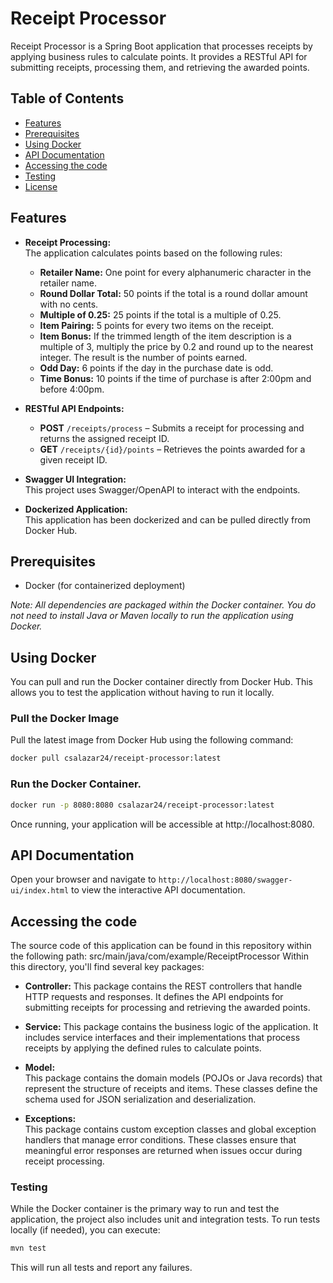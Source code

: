 # Receipt Processor

Receipt Processor is a Spring Boot application that processes receipts by applying business rules to calculate points. It provides a RESTful API for submitting receipts, processing them, and retrieving the awarded points.

## Table of Contents

- [Features](#features)
- [Prerequisites](#prerequisites)
- [Using Docker](#using-docker)
- [API Documentation](#api-documentation)
- [Accessing the code](#Accessing-the-code)
- [Testing](#testing)
- [License](#license)

## Features

- **Receipt Processing:**  
  The application calculates points based on the following rules:
  - **Retailer Name:** One point for every alphanumeric character in the retailer name.
  - **Round Dollar Total:** 50 points if the total is a round dollar amount with no cents.
  - **Multiple of 0.25:** 25 points if the total is a multiple of 0.25.
  - **Item Pairing:** 5 points for every two items on the receipt.
  - **Item Bonus:** If the trimmed length of the item description is a multiple of 3, multiply the price by 0.2 and round up to the nearest integer. The result is the number of points earned.
  - **Odd Day:** 6 points if the day in the purchase date is odd.
  - **Time Bonus:** 10 points if the time of purchase is after 2:00pm and before 4:00pm.

- **RESTful API Endpoints:**
  - **POST** `/receipts/process` – Submits a receipt for processing and returns the assigned receipt ID.
  - **GET** `/receipts/{id}/points` – Retrieves the points awarded for a given receipt ID.

- **Swagger UI Integration:**  
  This project uses Swagger/OpenAPI to interact with the endpoints.

- **Dockerized Application:**  
  This application has been dockerized and can be pulled directly from Docker Hub.

## Prerequisites

- Docker (for containerized deployment)

*Note: All dependencies are packaged within the Docker container. You do not need to install Java or Maven locally to run the application using Docker.*

## Using Docker

You can pull and run the Docker container directly from Docker Hub. This allows you to test the application without having to run it locally.

### Pull the Docker Image

Pull the latest image from Docker Hub using the following command:

```bash
docker pull csalazar24/receipt-processor:latest
```

### Run the Docker Container.

```bash
docker run -p 8080:8080 csalazar24/receipt-processor:latest
```

Once running, your application will be accessible at http://localhost:8080.

## API Documentation

Open your browser and navigate to `http://localhost:8080/swagger-ui/index.html` to view the interactive API documentation.

## Accessing the code
The source code of this application can be found in this repository within the following path: src/main/java/com/example/ReceiptProcessor
Within this directory, you'll find several key packages:
- **Controller:**
  This package contains the REST controllers that handle HTTP requests and responses. It defines the API endpoints for submitting receipts for processing and retrieving the awarded points.

- **Service:** 
  This package contains the business logic of the application. It includes service interfaces and their implementations that process receipts by applying the defined rules to calculate points.

- **Model:**  
This package contains the domain models (POJOs or Java records) that represent the structure of receipts and items. These classes define the schema used for JSON serialization and deserialization.

- **Exceptions:**  
This package contains custom exception classes and global exception handlers that manage error conditions. These classes ensure that meaningful error responses are returned when issues occur during receipt processing.

### Testing

While the Docker container is the primary way to run and test the application, the project also includes unit and integration tests. To run tests locally (if needed), you can execute:

```bash
mvn test
```

This will run all tests and report any failures.


